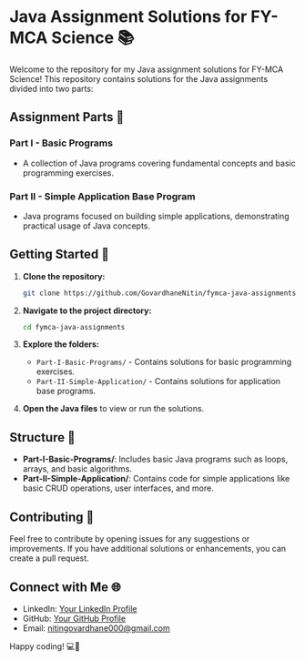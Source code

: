 # Java Assignment Solutions for FY-MCA Science 📚

Welcome to the repository for my Java assignment solutions for FY-MCA Science! This repository contains solutions for the Java assignments divided into two parts:

## Assignment Parts 📝

### Part I - Basic Programs

- A collection of Java programs covering fundamental concepts and basic programming exercises.

### Part II - Simple Application Base Program

- Java programs focused on building simple applications, demonstrating practical usage of Java concepts.

## Getting Started 🚀

1. **Clone the repository:**

   ```bash
   git clone https://github.com/GovardhaneNitin/fymca-java-assignments.git
   ```

2. **Navigate to the project directory:**

   ```bash
   cd fymca-java-assignments
   ```

3. **Explore the folders:**

   - `Part-I-Basic-Programs/` - Contains solutions for basic programming exercises.
   - `Part-II-Simple-Application/` - Contains solutions for application base programs.

4. **Open the Java files** to view or run the solutions.

## Structure 📁

- **Part-I-Basic-Programs/**: Includes basic Java programs such as loops, arrays, and basic algorithms.
- **Part-II-Simple-Application/**: Contains code for simple applications like basic CRUD operations, user interfaces, and more.

## Contributing 🤝

Feel free to contribute by opening issues for any suggestions or improvements. If you have additional solutions or enhancements, you can create a pull request.

## Connect with Me 🌐

- LinkedIn: [Your LinkedIn Profile](https://www.linkedin.com/in/nitingovardhane/)
- GitHub: [Your GitHub Profile](https://github.com/GovardhaneNitin)
- Email: nitingovardhane000@gmail.com

Happy coding! 💻🚀
